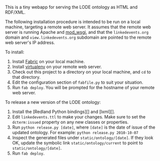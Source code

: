 This is a tiny webapp for serving the LODE ontology as HTML and RDF/XML. 

The following installation procedure is intended to be run on a local machine, 
targeting a remote web server. It assumes that the remote web server is running
Apache and [mod_wsgi][], and that the `linkedevents.org` domain and 
`view.linkedevents.org` subdomain are pointed to the remote web server's IP 
address.

To install:

1. Install [Fabric][] on your local machine.
2. Install [virtualenv][] on your remote web server.
3. Check out this project to a directory on your local machine, and `cd` to that directory.
4. Edit the configuration section of `fabfile.py` to suit your situation.
5. Run `fab deploy`. You will be prompted for the hostname of your remote web server.

[mod_wsgi]: http://code.google.com/p/modwsgi/
[Fabric]: http://fabfile.org/
[virtualenv]: http://pypi.python.org/pypi/virtualenv

To release a new version of the LODE ontology:

1. Install the [Redland Python bindings][] and [lxml][].
2. Edit `linkedevents.ttl` to make your changes. Make sure to set the
   `dcterm:issued` property on any new classes or properties.
3. Run `python release.py [date]`, where `[date]` is the date of issue of the
   updated ontology. For example: `python release.py 2010-10-07`
4. Inspect the generated files under `static/ontology/[date]`. If they look OK, 
   update the symbolic link `static/ontology/current` to point to 
   `static/ontology/[date]`.
5. Run `fab deploy`.
